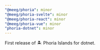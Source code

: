 ```yaml
---
"@meeg/phoria": minor
"@meeg/phoria-svelte": minor
"@meeg/phoria-react": minor
"@meeg/phoria-vue": minor
"phoria-dotnet": minor
---
```


First release of 🏝️ Phoria Islands for dotnet.
